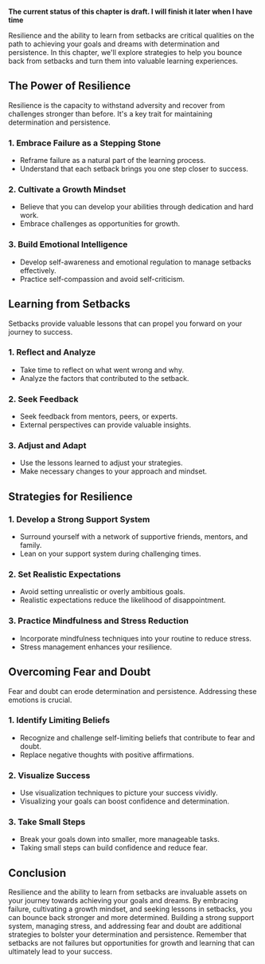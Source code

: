 **The current status of this chapter is draft. I will finish it later when I have time**

Resilience and the ability to learn from setbacks are critical qualities on the path to achieving your goals and dreams with determination and persistence. In this chapter, we'll explore strategies to help you bounce back from setbacks and turn them into valuable learning experiences.

The Power of Resilience
-----------------------

Resilience is the capacity to withstand adversity and recover from challenges stronger than before. It's a key trait for maintaining determination and persistence.

### **1. Embrace Failure as a Stepping Stone**

* Reframe failure as a natural part of the learning process.
* Understand that each setback brings you one step closer to success.

### **2. Cultivate a Growth Mindset**

* Believe that you can develop your abilities through dedication and hard work.
* Embrace challenges as opportunities for growth.

### **3. Build Emotional Intelligence**

* Develop self-awareness and emotional regulation to manage setbacks effectively.
* Practice self-compassion and avoid self-criticism.

Learning from Setbacks
----------------------

Setbacks provide valuable lessons that can propel you forward on your journey to success.

### **1. Reflect and Analyze**

* Take time to reflect on what went wrong and why.
* Analyze the factors that contributed to the setback.

### **2. Seek Feedback**

* Seek feedback from mentors, peers, or experts.
* External perspectives can provide valuable insights.

### **3. Adjust and Adapt**

* Use the lessons learned to adjust your strategies.
* Make necessary changes to your approach and mindset.

Strategies for Resilience
-------------------------

### **1. Develop a Strong Support System**

* Surround yourself with a network of supportive friends, mentors, and family.
* Lean on your support system during challenging times.

### **2. Set Realistic Expectations**

* Avoid setting unrealistic or overly ambitious goals.
* Realistic expectations reduce the likelihood of disappointment.

### **3. Practice Mindfulness and Stress Reduction**

* Incorporate mindfulness techniques into your routine to reduce stress.
* Stress management enhances your resilience.

Overcoming Fear and Doubt
-------------------------

Fear and doubt can erode determination and persistence. Addressing these emotions is crucial.

### **1. Identify Limiting Beliefs**

* Recognize and challenge self-limiting beliefs that contribute to fear and doubt.
* Replace negative thoughts with positive affirmations.

### **2. Visualize Success**

* Use visualization techniques to picture your success vividly.
* Visualizing your goals can boost confidence and determination.

### **3. Take Small Steps**

* Break your goals down into smaller, more manageable tasks.
* Taking small steps can build confidence and reduce fear.

Conclusion
----------

Resilience and the ability to learn from setbacks are invaluable assets on your journey towards achieving your goals and dreams. By embracing failure, cultivating a growth mindset, and seeking lessons in setbacks, you can bounce back stronger and more determined. Building a strong support system, managing stress, and addressing fear and doubt are additional strategies to bolster your determination and persistence. Remember that setbacks are not failures but opportunities for growth and learning that can ultimately lead to your success.
